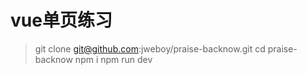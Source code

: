 # vue单页练习

> git clone git@github.com:jweboy/praise-backnow.git
> cd praise-backnow
> npm i
> npm run dev
